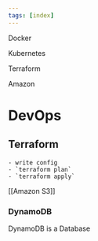 ```yaml
---
tags: [index]
---
```


Docker

Kubernetes

Terraform

Amazon

# DevOps

## Terraform
	- write config
	- `terraform plan`
	- `terraform apply`
	

[[Amazon S3]]

### DynamoDB

DynamoDB is a Database